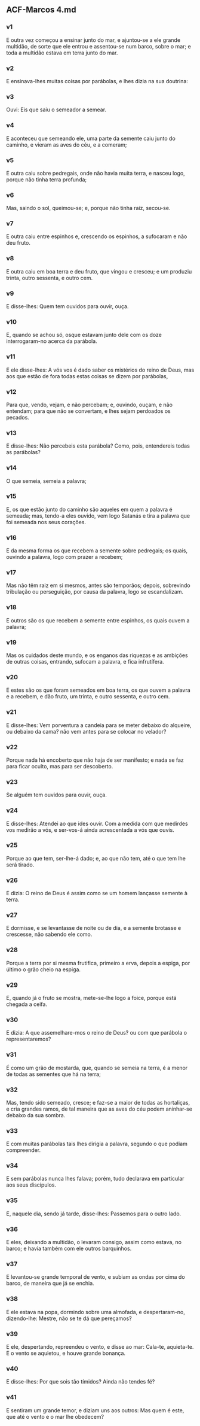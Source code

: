 ## ACF-Marcos 4.md
### v1
 E outra vez começou a ensinar junto do mar, e ajuntou-se a ele grande multidão, de sorte que ele entrou e assentou-se num barco, sobre o mar; e toda a multidão estava em terra junto do mar.
### v2
 E ensinava-lhes muitas coisas por parábolas, e lhes dizia na sua doutrina:
### v3
 Ouvi: Eis que saiu o semeador a semear.
### v4
 E aconteceu que semeando ele, uma parte da semente caiu junto do caminho, e vieram as aves do céu, e a comeram;
### v5
 E outra caiu sobre pedregais, onde não havia muita terra, e nasceu logo, porque não tinha terra profunda;
### v6
 Mas, saindo o sol, queimou-se; e, porque não tinha raiz, secou-se.
### v7
 E outra caiu entre espinhos e, crescendo os espinhos, a sufocaram e não deu fruto.
### v8
 E outra caiu em boa terra e deu fruto, que vingou e cresceu; e um produziu trinta, outro sessenta, e outro cem.
### v9
 E disse-lhes: Quem tem ouvidos para ouvir, ouça.
### v10
 E, quando se achou só, osque estavam junto dele com os doze interrogaram-no acerca da parábola.
### v11
 E ele disse-lhes: A vós vos é dado saber os mistérios do reino de Deus, mas aos que estão de fora todas estas coisas se dizem por parábolas,
### v12
 Para que, vendo, vejam, e não percebam; e, ouvindo, ouçam, e não entendam; para que não se convertam, e lhes sejam perdoados os pecados.
### v13
 E disse-lhes: Não percebeis esta parábola? Como, pois, entendereis todas as parábolas?
### v14
 O que semeia, semeia a palavra;
### v15
 E, os que estão junto do caminho são aqueles em quem a palavra é semeada; mas, tendo-a eles ouvido, vem logo Satanás e tira a palavra que foi semeada nos seus corações.
### v16
 E da mesma forma os que recebem a semente sobre pedregais; os quais, ouvindo a palavra, logo com prazer a recebem;
### v17
 Mas não têm raiz em si mesmos, antes são temporãos; depois, sobrevindo tribulação ou perseguição, por causa da palavra, logo se escandalizam.
### v18
 E outros são os que recebem a semente entre espinhos, os quais ouvem a palavra;
### v19
 Mas os cuidados deste mundo, e os enganos das riquezas e as ambições de outras coisas, entrando, sufocam a palavra, e fica infrutífera.
### v20
 E estes são os que foram semeados em boa terra, os que ouvem a palavra e a recebem, e dão fruto, um trinta, e outro sessenta, e outro cem.
### v21
 E disse-lhes: Vem porventura a candeia para se meter debaixo do alqueire, ou debaixo da cama? não vem antes para se colocar no velador?
### v22
 Porque nada há encoberto que não haja de ser manifesto; e nada se faz para ficar oculto, mas para ser descoberto.
### v23
 Se alguém tem ouvidos para ouvir, ouça.
### v24
 E disse-lhes: Atendei ao que ides ouvir. Com a medida com que medirdes vos medirão a vós, e ser-vos-á ainda acrescentada a vós que ouvis.
### v25
 Porque ao que tem, ser-lhe-á dado; e, ao que não tem, até o que tem lhe será tirado.
### v26
 E dizia: O reino de Deus é assim como se um homem lançasse semente à terra.
### v27
 E dormisse, e se levantasse de noite ou de dia, e a semente brotasse e crescesse, não sabendo ele como.
### v28
 Porque a terra por si mesma frutifica, primeiro a erva, depois a espiga, por último o grão cheio na espiga.
### v29
 E, quando já o fruto se mostra, mete-se-lhe logo a foice, porque está chegada a ceifa.
### v30
 E dizia: A que assemelhare-mos o reino de Deus? ou com que parábola o representaremos?
### v31
 É como um grão de mostarda, que, quando se semeia na terra, é a menor de todas as sementes que há na terra;
### v32
 Mas, tendo sido semeado, cresce; e faz-se a maior de todas as hortaliças, e cria grandes ramos, de tal maneira que as aves do céu podem aninhar-se debaixo da sua sombra.
### v33
 E com muitas parábolas tais lhes dirigia a palavra, segundo o que podiam compreender.
### v34
 E sem parábolas nunca lhes falava; porém, tudo declarava em particular aos seus discípulos.
### v35
 E, naquele dia, sendo já tarde, disse-lhes: Passemos para o outro lado.
### v36
 E eles, deixando a multidão, o levaram consigo, assim como estava, no barco; e havia também com ele outros barquinhos.
### v37
 E levantou-se grande temporal de vento, e subiam as ondas por cima do barco, de maneira que já se enchia.
### v38
 E ele estava na popa, dormindo sobre uma almofada, e despertaram-no, dizendo-lhe: Mestre, não se te dá que pereçamos?
### v39
 E ele, despertando, repreendeu o vento, e disse ao mar: Cala-te, aquieta-te. E o vento se aquietou, e houve grande bonança.
### v40
 E disse-lhes: Por que sois tão tímidos? Ainda não tendes fé?
### v41
 E sentiram um grande temor, e diziam uns aos outros: Mas quem é este, que até o vento e o mar lhe obedecem?
